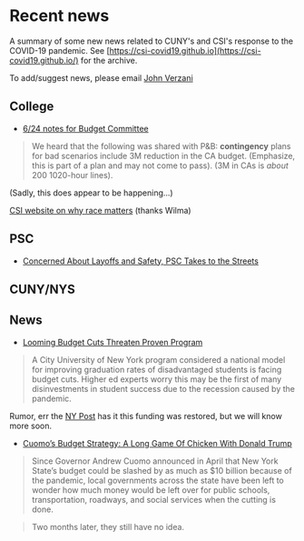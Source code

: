 
# Recent news

A summary of some new news related to CUNY's and CSI's response to the COVID-19 pandemic. See [https://csi-covid19.github.io](https://csi-covid19.github.io/) for the archive.

To add/suggest news, please email [John Verzani](mailto:jverzani@gmail.com)

## College



* [6/24 notes for Budget Committee](/CCFS/6-24-budget)

> We heard that the following was shared with P&B: **contingency** plans for bad scenarios include 3M reduction in the CA budget. (Emphasize, this is part of a plan and may not come to pass). (3M in CAs is *about* 200 1020-hour lines).

(Sadly, this does appear to be happening...)


[CSI website on   why  race matters](https://library.csi.cuny.edu/racematters/)  (thanks Wilma)



## PSC

* [Concerned About Layoffs and Safety, PSC Takes to the Streets](https://thechiefleader.com/news/news_of_the_week/concerned-about-layoffs-and-safety-psc-takes-to-the-streets/article_2896dc14-b7fc-11ea-bd4e-db4554232cb7.html)

## CUNY/NYS

## News

* [Looming Budget Cuts Threaten Proven Program](https://www.insidehighered.com/news/2020/06/30/experts-worry-proposed-cuts-cuny-asap-foreshadow-trend-higher-ed)

> A City University of New York program considered a national model for improving graduation rates of disadvantaged students is facing budget cuts. Higher ed experts worry this may be the first of many disinvestments in student success due to the recession caused by the pandemic.

Rumor, err the [NY Post](https://nypost.com/2020/06/29/details-de-blasio-council-near-budget-deal-with-1-billion-nypd-cut/) has it this funding was restored, but we will know more soon.



* [Cuomo’s Budget Strategy: A Long Game Of Chicken With Donald Trump](https://gothamist.com/news/cuomos-budget-strategy-a-long-game-of-chicken-with-donald-trump)

> Since Governor Andrew Cuomo announced in April that New York State’s budget could be slashed by as much as \$10 billion because of the pandemic, local governments across the state have been left to wonder how much money would be left over for public schools, transportation, roadways, and social services when the cutting is done.

> Two months later, they still have no idea. 
